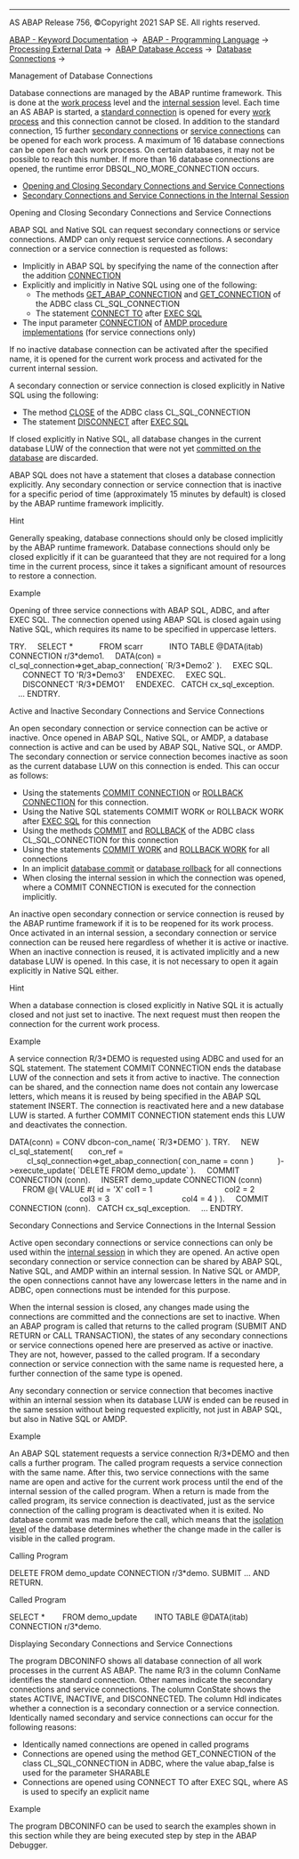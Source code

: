   

* * *

AS ABAP Release 756, ©Copyright 2021 SAP SE. All rights reserved.

[ABAP - Keyword Documentation](javascript:call_link\('abenabap.htm'\)) →  [ABAP - Programming Language](javascript:call_link\('abenabap_reference.htm'\)) →  [Processing External Data](javascript:call_link\('abenabap_language_external_data.htm'\)) →  [ABAP Database Access](javascript:call_link\('abendb_access.htm'\)) →  [Database Connections](javascript:call_link\('abendb_connections.htm'\)) → 

Management of Database Connections

Database connections are managed by the ABAP runtime framework. This is done at the [work process](javascript:call_link\('abenwork_process_glosry.htm'\) "Glossary Entry") level and the [internal session](javascript:call_link\('abeninternal_session_glosry.htm'\) "Glossary Entry") level. Each time an AS ABAP is started, a [standard connection](javascript:call_link\('abenstandard_db_connection_glosry.htm'\) "Glossary Entry") is opened for every [work process](javascript:call_link\('abenwork_process_glosry.htm'\) "Glossary Entry") and this connection cannot be closed. In addition to the standard connection, 15 further [secondary connections](javascript:call_link\('abensecondary_db_connection_glosry.htm'\) "Glossary Entry") or [service connections](javascript:call_link\('abenservice_connection_glosry.htm'\) "Glossary Entry") can be opened for each work process. A maximum of 16 database connections can be open for each work process. On certain databases, it may not be possible to reach this number. If more than 16 database connections are opened, the runtime error DBSQL\_NO\_MORE\_CONNECTION occurs.

-   [Opening and Closing Secondary Connections and Service Connections](#abendb-connections-mngmnt-1-------active-and-inactive-secondary-connections-and-service-connections---@ITOC@@ABENDB_CONNECTIONS_MNGMNT_2)
-   [Secondary Connections and Service Connections in the Internal Session](#abendb-connections-mngmnt-3-------displaying-secondary-connections-and-service-connections---@ITOC@@ABENDB_CONNECTIONS_MNGMNT_4)

Opening and Closing Secondary Connections and Service Connections

ABAP SQL and Native SQL can request secondary connections or service connections. AMDP can only request service connections. A secondary connection or a service connection is requested as follows:

-   Implicitly in ABAP SQL by specifying the name of the connection after the addition [CONNECTION](javascript:call_link\('abapselect_additions.htm'\))
-   Explicitly and implicitly in Native SQL using one of the following:
    -   The methods [GET\_ABAP\_CONNECTION](javascript:call_link\('abencl_sql_connection.htm'\)) and [GET\_CONNECTION](javascript:call_link\('abencl_sql_connection.htm'\)) of the ADBC class CL\_SQL\_CONNECTION
    -   The statement [CONNECT TO](javascript:call_link\('abapexec_connection.htm'\)) after [EXEC SQL](javascript:call_link\('abapexec.htm'\))
-   The input parameter [CONNECTION](javascript:call_link\('abenamdp_db_connections.htm'\)) of [AMDP procedure implementations](javascript:call_link\('abenamdp_procedure_method_glosry.htm'\) "Glossary Entry") (for service connections only)

If no inactive database connection can be activated after the specified name, it is opened for the current work process and activated for the current internal session.

A secondary connection or service connection is closed explicitly in Native SQL using the following:

-   The method [CLOSE](javascript:call_link\('abencl_sql_connection.htm'\)) of the ADBC class CL\_SQL\_CONNECTION
-   The statement [DISCONNECT](javascript:call_link\('abapexec_connection.htm'\)) after [EXEC SQL](javascript:call_link\('abapexec.htm'\))

If closed explicitly in Native SQL, all database changes in the current database LUW of the connection that were not yet [committed on the database](javascript:call_link\('abendb_commit.htm'\)) are discarded.

ABAP SQL does not have a statement that closes a database connection explicitly. Any secondary connection or service connection that is inactive for a specific period of time (approximately 15 minutes by default) is closed by the ABAP runtime framework implicitly.

Hint

Generally speaking, database connections should only be closed implicitly by the ABAP runtime framework. Database connections should only be closed explicitly if it can be guaranteed that they are not required for a long time in the current process, since it takes a significant amount of resources to restore a connection.

Example

Opening of three service connections with ABAP SQL, ADBC, and after EXEC SQL. The connection opened using ABAP SQL is closed again using Native SQL, which requires its name to be specified in uppercase letters.

TRY.
    SELECT \*
           FROM scarr
           INTO TABLE @DATA(itab)
           CONNECTION r/3\*demo1.
    DATA(con) = cl\_sql\_connection=>get\_abap\_connection( \`R/3\*Demo2\` ).
    EXEC SQL.
      CONNECT TO 'R/3\*Demo3'
    ENDEXEC.
    EXEC SQL.
      DISCONNECT 'R/3\*DEMO1'
    ENDEXEC.
  CATCH cx\_sql\_exception.
    ...
ENDTRY.

Active and Inactive Secondary Connections and Service Connections

An open secondary connection or service connection can be active or inactive. Once opened in ABAP SQL, Native SQL, or AMDP, a database connection is active and can be used by ABAP SQL, Native SQL, or AMDP. The secondary connection or service connection becomes inactive as soon as the current database LUW on this connection is ended. This can occur as follows:

-   Using the statements [COMMIT CONNECTION](javascript:call_link\('abapcommit_rollback_connection.htm'\)) or [ROLLBACK CONNECTION](javascript:call_link\('abapcommit_rollback_connection.htm'\)) for this connection.
-   Using the Native SQL statements COMMIT WORK or ROLLBACK WORK after [EXEC SQL](javascript:call_link\('abapexec.htm'\)) for this connection
-   Using the methods [COMMIT](javascript:call_link\('abenadbc_transaction.htm'\)) and [ROLLBACK](javascript:call_link\('abenadbc_transaction.htm'\)) of the ADBC class CL\_SQL\_CONNECTION for this connection
-   Using the statements [COMMIT WORK](javascript:call_link\('abapcommit.htm'\)) and [ROLLBACK WORK](javascript:call_link\('abaprollback.htm'\)) for all connections
-   In an implicit [database commit](javascript:call_link\('abendb_commit.htm'\)) or [database rollback](javascript:call_link\('abendb_rollback.htm'\)) for all connections
-   When closing the internal session in which the connection was opened, where a COMMIT CONNECTION is executed for the connection implicitly.

An inactive open secondary connection or service connection is reused by the ABAP runtime framework if it is to be reopened for its work process. Once activated in an internal session, a secondary connection or service connection can be reused here regardless of whether it is active or inactive. When an inactive connection is reused, it is activated implicitly and a new database LUW is opened. In this case, it is not necessary to open it again explicitly in Native SQL either.

Hint

When a database connection is closed explicitly in Native SQL it is actually closed and not just set to inactive. The next request must then reopen the connection for the current work process.

Example

A service connection R/3\*DEMO is requested using ADBC and used for an SQL statement. The statement COMMIT CONNECTION ends the database LUW of the connection and sets it from active to inactive. The connection can be shared, and the connection name does not contain any lowercase letters, which means it is reused by being specified in the ABAP SQL statement INSERT. The connection is reactivated here and a new database LUW is started. A further COMMIT CONNECTION statement ends this LUW and deactivates the connection.

DATA(conn) = CONV dbcon-con\_name( \`R/3\*DEMO\` ).
TRY.
    NEW cl\_sql\_statement(
      con\_ref =
        cl\_sql\_connection=>get\_abap\_connection( con\_name = conn )
          )->execute\_update( \`DELETE FROM demo\_update\` ).
    COMMIT CONNECTION (conn).
    INSERT demo\_update CONNECTION (conn)
      FROM @( VALUE #( id = 'X' col1 = 1
                                col2 = 2
                                col3 = 3
                                col4 = 4 ) ).
    COMMIT CONNECTION (conn).
  CATCH cx\_sql\_exception.
    ...
ENDTRY.

Secondary Connections and Service Connections in the Internal Session

Active open secondary connections or service connections can only be used within the [internal session](javascript:call_link\('abeninternal_session_glosry.htm'\) "Glossary Entry") in which they are opened. An active open secondary connection or service connection can be shared by ABAP SQL, Native SQL, and AMDP within an internal session. In Native SQL or AMDP, the open connections cannot have any lowercase letters in the name and in ADBC, open connections must be intended for this purpose.

When the internal session is closed, any changes made using the connections are committed and the connections are set to inactive. When an ABAP program is called that returns to the called program (SUBMIT AND RETURN or CALL TRANSACTION), the states of any secondary connections or service connections opened here are preserved as active or inactive. They are not, however, passed to the called program. If a secondary connection or service connection with the same name is requested here, a further connection of the same type is opened.

Any secondary connection or service connection that becomes inactive within an internal session when its database LUW is ended can be reused in the same session without being requested explicitly, not just in ABAP SQL, but also in Native SQL or AMDP.

Example

An ABAP SQL statement requests a service connection R/3\*DEMO and then calls a further program. The called program requests a service connection with the same name. After this, two service connections with the same name are open and active for the current work process until the end of the internal session of the called program. When a return is made from the called program, its service connection is deactivated, just as the service connection of the calling program is deactivated when it is exited. No database commit was made before the call, which means that the [isolation level](javascript:call_link\('abendb_isolation.htm'\)) of the database determines whether the change made in the caller is visible in the called program.

Calling Program

DELETE FROM demo\_update CONNECTION r/3\*demo.
SUBMIT ... AND RETURN.

Called Program

SELECT \*
       FROM demo\_update
       INTO TABLE @DATA(itab)
       CONNECTION r/3\*demo.

Displaying Secondary Connections and Service Connections

The program DBCONINFO shows all database connection of all work processes in the current AS ABAP. The name R/3 in the column ConName identifies the standard connection. Other names indicate the secondary connections and service connections. The column ConState shows the states ACTIVE, INACTIVE, and DISCONNECTED. The column Hdl indicates whether a connection is a secondary connection or a service connection. Identically named secondary and service connections can occur for the following reasons:

-   Identically named connections are opened in called programs
-   Connections are opened using the method GET\_CONNECTION of the class CL\_SQL\_CONNECTION in ADBC, where the value abap\_false is used for the parameter SHARABLE
-   Connections are opened using CONNECT TO after EXEC SQL, where AS is used to specify an explicit name

Example

The program DBCONINFO can be used to search the examples shown in this section while they are being executed step by step in the ABAP Debugger.